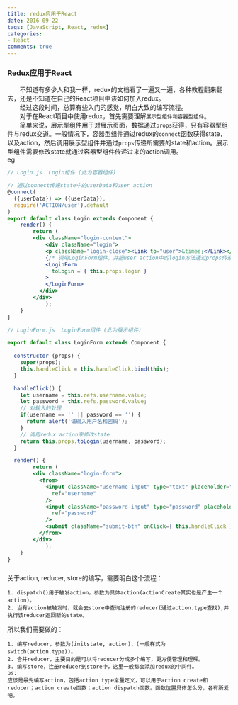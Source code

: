 ```yaml
---
title: redux应用于React
date: 2016-09-22
tags: [JavaScript, React, redux]
categories: 
- React
comments: true
---
```


### Redux应用于React  

　　不知道有多少人和我一样，redux的文档看了一遍又一遍，各种教程翻来翻去，还是不知道在自己的React项目中该如何加入redux。  
　　经过这段时间，总算有些入门的感觉，明白大致的编写流程。  
　　对于在React项目中使用redux，首先需要理解`展示型组件和容器型组件`。  
　　简单来说，展示型组件用于对展示页面，数据通过`props`获得，只有容器型组件与redux交道。一般情况下，容器型组件通过redux的`connect`函数获得state，以及action，然后调用展示型组件并通过`props`传递所需要的state和action。展示型组件需要修改state就通过容器型组件传递过来的action调用。  
eg
```jsx
// Login.js  Login组件 (此为容器组件)

// 通过connect传递state中的userData和user action
@connect(
  ({userData}) => ({userData}),
  require('ACTION/user').default
)
export default class Login extends Component {
	render() {
		return (
        <div className="login-content">
      		<div className="login">
            <p className="login-close"><Link to="user">&times;</Link></p>
            {/* 调用LoginForm组件，并把user action中的login方法通过props传递给LoginForm组件 */}
            <LoginForm
              toLogin = { this.props.login }
            >
            </LoginForm>
          </div>
        </div>
			);
	}
}
```

```jsx
// LoginForm.js  LoginForm组件 (此为展示组件)

export default class LoginForm extends Component {
  
  constructor (props) {
    super(props);
    this.handleClick = this.handleClick.bind(this);
  }

  handleClick() {
    let username = this.refs.username.value;
    let password = this.refs.password.value;
    // 对输入的处理
    if(username == '' || password == '') {
      return alert('请输入用户名和密码');
    }
    // 调用redux action来修改state
    return this.props.toLogin(username, password);
  }

  render() {
		return (
        <div className="login-form">
          <from>
            <input className="username-input" type="text" placeholder="用户名"
              ref="username"
            />
            <input className="password-input" type="password" placeholder="密码"
              ref="password"
            />
            <submit className="submit-btn" onClick={ this.handleClick }>进入头条</submit>
          </from>
        </div>
			);
	}
}
```

#####

关于action, reducer, store的编写，需要明白这个流程：

	1. dispatch()用于触发action，参数为具体action(actionCreate其实也是产生一个action)。
	2. 当有action被触发时，就会去store中查询注册的reducer(通过action.type查找),并执行该reducer返回新的state。

所以我们需要做的：

	1. 编写reducer，参数为(initstate, action)，(一般样式为switch(action.type))。
	2. 合并reducer，主要目的是可以将reducer分成多个编写，更方便管理和理解。
	3. 编写store，注册reducer到store中，这里一般都会添加redux的中间件。
	ps:
	应该是最先编写action，包括action type常量定义，可以用于action create和reducer；action create函数；action dispatch函数。函数位置具体怎么分，各有所爱吧。